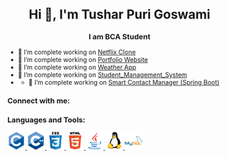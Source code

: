 <h1 align="center">Hi 👋, I'm Tushar Puri Goswami</h1>
<h3 align="center">I am BCA Student</h3>

- 🔭 I’m complete working on [Netflix Clone](https://drive.google.com/drive/folders/1KhXTF1ETKFsh3nZKy9Fxqe5BXT4hpZJl?usp=drive_link)
- 🔭 I’m complete working on [Portfolio Website](https://drive.google.com/file/d/1WX5triVql0JxL3QNBspAPm6SPWRbj9Hr/view?usp=sharing)
- 🔭 I’m complete working on [Weather App](https://drive.google.com/file/d/1drUSEHaJbNjO2WIr2ZEyyjL2qZL1Ub3B/view?usp=sharing)
- 🔭 I’m complete working on [Student_Management_System](https://drive.google.com/drive/folders/1XlzokcMZv5JZzCR_GXBW5M9v5wFTMuNu?usp=sharing)
- - 🔭 I’m complete working on [Smart Contact Manager (Spring Boot)](https://drive.google.com/file/d/1V3r4v1QukkaEidQI1oW1r3zfd3onkBx_/view?usp=sharing)


<h3 align="left">Connect with me:</h3>
<p align="left">
</p>

<h3 align="left">Languages and Tools:</h3>
<p align="left"> <a href="https://www.cprogramming.com/" target="_blank" rel="noreferrer"> <img src="https://raw.githubusercontent.com/devicons/devicon/master/icons/c/c-original.svg" alt="c" width="40" height="40"/> </a> <a href="https://www.w3schools.com/cpp/" target="_blank" rel="noreferrer"> <img src="https://raw.githubusercontent.com/devicons/devicon/master/icons/cplusplus/cplusplus-original.svg" alt="cplusplus" width="40" height="40"/> </a> <a href="https://www.w3schools.com/css/" target="_blank" rel="noreferrer"> <img src="https://raw.githubusercontent.com/devicons/devicon/master/icons/css3/css3-original-wordmark.svg" alt="css3" width="40" height="40"/> </a> <a href="https://www.w3.org/html/" target="_blank" rel="noreferrer"> <img src="https://raw.githubusercontent.com/devicons/devicon/master/icons/html5/html5-original-wordmark.svg" alt="html5" width="40" height="40"/> </a> <a href="https://www.java.com" target="_blank" rel="noreferrer"> <img src="https://raw.githubusercontent.com/devicons/devicon/master/icons/java/java-original.svg" alt="java" width="40" height="40"/> </a> <a href="https://www.linux.org/" target="_blank" rel="noreferrer"> <img src="https://raw.githubusercontent.com/devicons/devicon/master/icons/linux/linux-original.svg" alt="linux" width="40" height="40"/> </a> <a href="https://www.mysql.com/" target="_blank" rel="noreferrer"> <img src="https://raw.githubusercontent.com/devicons/devicon/master/icons/mysql/mysql-original-wordmark.svg" alt="mysql" width="40" height="40"/> </a> </p>
